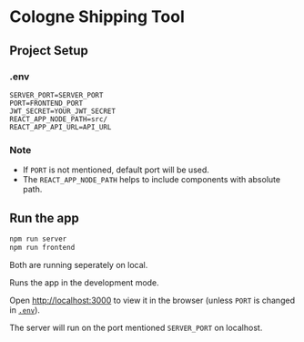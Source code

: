 # Cologne Shipping Tool

## Project Setup

### .env

```env
SERVER_PORT=SERVER_PORT
PORT=FRONTEND_PORT
JWT_SECRET=YOUR_JWT_SECRET
REACT_APP_NODE_PATH=src/
REACT_APP_API_URL=API_URL
```

### Note

- If `PORT` is not mentioned, default port will be used.
- The `REACT_APP_NODE_PATH` helps to include components with absolute path.

## Run the app

```bash
npm run server
npm run frontend
```

Both are running seperately on local.

Runs the app in the development mode.

Open [http://localhost:3000](http://localhost:3000) to view it in the browser (unless `PORT` is changed in [`.env`](#env)).

The server will run on the port mentioned `SERVER_PORT` on localhost.
